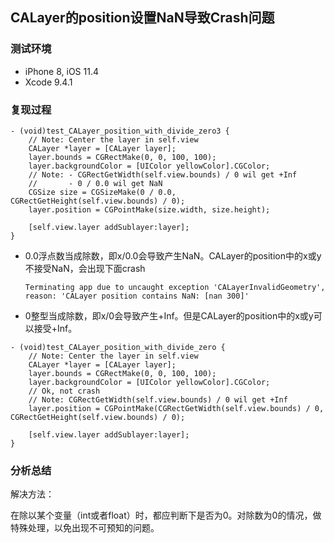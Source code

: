 ## CALayer的position设置NaN导致Crash问题

### 测试环境
* iPhone 8, iOS 11.4
* Xcode 9.4.1

### 复现过程

```
- (void)test_CALayer_position_with_divide_zero3 {
    // Note: Center the layer in self.view
    CALayer *layer = [CALayer layer];
    layer.bounds = CGRectMake(0, 0, 100, 100);
    layer.backgroundColor = [UIColor yellowColor].CGColor;
    // Note: - CGRectGetWidth(self.view.bounds) / 0 wil get +Inf
    //       - 0 / 0.0 wil get NaN
    CGSize size = CGSizeMake(0 / 0.0, CGRectGetHeight(self.view.bounds) / 0);
    layer.position = CGPointMake(size.width, size.height);
    
    [self.view.layer addSublayer:layer];
}
```



* 0.0浮点数当成除数，即x/0.0会导致产生NaN。CALayer的position中的x或y不接受NaN，会出现下面crash

  ```
  Terminating app due to uncaught exception 'CALayerInvalidGeometry', reason: 'CALayer position contains NaN: [nan 300]'
  ```


* 0整型当成除数，即x/0会导致产生+Inf。但是CALayer的position中的x或y可以接受+Inf。

```
- (void)test_CALayer_position_with_divide_zero {
    // Note: Center the layer in self.view
    CALayer *layer = [CALayer layer];
    layer.bounds = CGRectMake(0, 0, 100, 100);
    layer.backgroundColor = [UIColor yellowColor].CGColor;
    // Ok, not crash
    // Note: CGRectGetWidth(self.view.bounds) / 0 wil get +Inf
    layer.position = CGPointMake(CGRectGetWidth(self.view.bounds) / 0, CGRectGetHeight(self.view.bounds) / 0);
    
    [self.view.layer addSublayer:layer];
}
```



### 分析总结

解决方法：

在除以某个变量（int或者float）时，都应判断下是否为0。对除数为0的情况，做特殊处理，以免出现不可预知的问题。


